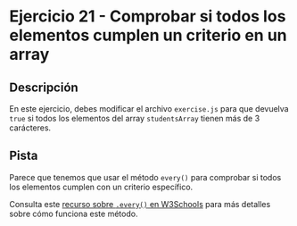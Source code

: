 # Ejercicio 21 - Comprobar si todos los elementos cumplen un criterio en un array

## Descripción

En este ejercicio, debes modificar el archivo `exercise.js` para que devuelva `true` si todos los elementos del array `studentsArray` tienen más de 3 carácteres.

## Pista

Parece que tenemos que usar el método `every()` para comprobar si todos los elementos cumplen con un criterio específico.

Consulta este [recurso sobre `.every()` en W3Schools](https://www.w3schools.com/jsref/jsref_every.asp) para más detalles sobre cómo funciona este método.
